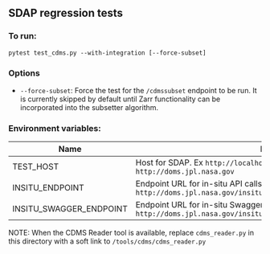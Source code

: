 ## SDAP regression tests

### To run:

```shell
pytest test_cdms.py --with-integration [--force-subset]
```

### Options

- `--force-subset`: Force the test for the `/cdmssubset` endpoint to be run. It is currently skipped by default until Zarr functionality
can be incorporated into the subsetter algorithm.


### Environment variables:

| Name                    | Function                                                                                                                                               |
|-------------------------|--------------------------------------------------------------------------------------------------------------------------------------------------------|
| TEST_HOST               | Host for SDAP. Ex `http://localhost:8083/`. Default: `http://doms.jpl.nasa.gov`                                                                        |
| INSITU_ENDPOINT         | Endpoint URL for in-situ API calls. Default: `http://doms.jpl.nasa.gov/insitu/1.0/query_data_doms_custom_pagination`                                   |
| INSITU_SWAGGER_ENDPOINT | Endpoint URL for in-situ SwaggerUI. Default: `http://doms.jpl.nasa.gov/insitu/1.0/insitu_query_swagger/`                                               |

NOTE: When the CDMS Reader tool is available, replace `cdms_reader.py` in this directory with a soft link to `/tools/cdms/cdms_reader.py`